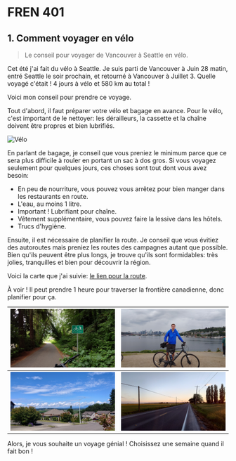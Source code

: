 # FREN 401

## 1. Comment voyager en vélo
> Le conseil pour voyager de Vancouver à Seattle en vélo.

Cet été j'ai fait du vélo à Seattle.
Je suis parti de Vancouver à Juin 28 matin, entré Seattle le soir prochain, et retourné à Vancouver à Juillet 3.
Quelle voyagé c'était ! 4 jours à vélo et 580 km au total !

Voici mon conseil pour prendre ce voyage.

Tout d'abord, il faut préparer votre vélo et bagage en avance.
Pour le vélo, c'est important de le nettoyer: les dérailleurs, la cassette et la chaîne doivent être propres et bien lubrifiés.

![Vélo](./média/voyage-à-seattle/vélo.JPG)

En parlant de bagage, je conseil que vous preniez le minimum parce que ce sera plus difficile à rouler en portant un sac à dos gros.
Si vous voyagez seulement pour quelques jours, ces choses sont tout dont vous avez besoin:
- En peu de nourriture, vous pouvez vous arrêtez pour bien manger dans les restaurants en route.
- L'eau, au moins 1 litre.
- Important ! Lubrifiant pour chaîne.
- Vêtement supplémentaire, vous pouvez faire la lessive dans les hôtels.
- Trucs d'hygiène.

Ensuite, il est nécessaire de planifier la route.
Je conseil que vous évitiez des autoroutes mais preniez les routes des campagnes autant que possible.
Bien qu'ils peuvent être plus longs, je trouve qu'ils sont formidables: très jolies, tranquilles et bien pour découvrir la région.

Voici la carte que j'ai suivie: [le lien pour la route](https://ridewithgps.com/routes/10406269?lang=en).

À voir ! Il peut prendre 1 heure pour traverser la frontière canadienne, donc planifier pour ça.

| ![Vélo-1](./média/voyage-à-seattle/vélo-1.JPG) | ![Vélo-2](./média/voyage-à-seattle/vélo-2.JPG) |
| ---------------------------------------------- | ---------------------------------------------- |
| ![Vélo-3](./média/voyage-à-seattle/vélo-3.JPG) | ![Vélo-4](./média/voyage-à-seattle/vélo-4.JPG) |

Alors, je vous souhaite un voyage génial ! Choisissez une semaine quand il fait bon !

